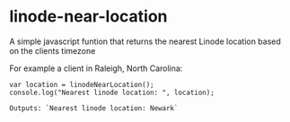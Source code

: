 # linode-near-location
A simple javascript funtion that returns the nearest Linode location based on the clients timezone

For example a client in Raleigh, North Carolina:
```
var location = linodeNearLocation();
console.log("Nearest linode location: ", location);

Outputs: `Nearest linode location: Newark`
